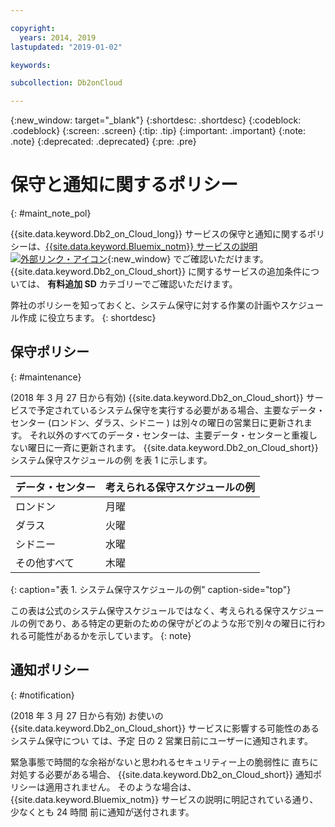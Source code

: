 ```yaml
---

copyright:
  years: 2014, 2019
lastupdated: "2019-01-02"

keywords: 

subcollection: Db2onCloud

---
```


<!-- Attribute definitions --> 
{:new_window: target="_blank"}
{:shortdesc: .shortdesc}
{:codeblock: .codeblock}
{:screen: .screen}
{:tip: .tip}
{:important: .important}
{:note: .note}
{:deprecated: .deprecated}
{:pre: .pre}

# 保守と通知に関するポリシー
{: #maint_note_pol}

{{site.data.keyword.Db2_on_Cloud_long}} サービスの保守と通知に関するポリシーは、[{{site.data.keyword.Bluemix_notm}}
サービスの説明![外部リンク・アイコン](../../icons/launch-glyph.svg "外部リンク・アイコン")](http://www.ibm.com/software/sla/sladb.nsf/sla/bm?OpenDocument){:new_window} でご確認いただけます。 {{site.data.keyword.Db2_on_Cloud_short}} に関するサービスの追加条件については、
**有料追加 SD** カテゴリーでご確認いただけます。 

弊社のポリシーを知っておくと、システム保守に対する作業の計画やスケジュール作成
に役立ちます。
{: shortdesc}

## 保守ポリシー
{: #maintenance}

(2018 年 3 月 27 日から有効) {{site.data.keyword.Db2_on_Cloud_short}} サービスで予定されているシステム保守を実行する必要がある場合、主要なデータ・センター (ロンドン、ダラス、シドニー
) は別々の曜日の営業日に更新されます。 それ以外のすべてのデータ・センターは、主要データ・センターと重複しない曜日に一斉に更新されます。 {{site.data.keyword.Db2_on_Cloud_short}} システム保守スケジュールの例
を表 1 に示します。

| データ・センター | 考えられる保守スケジュールの例 |
|-------------|-----------------------------|
| ロンドン | 月曜 |
| ダラス | 火曜 |
| シドニー | 水曜 |
| その他すべて | 木曜 |
{: caption="表 1. システム保守スケジュールの例" caption-side="top"}

この表は公式のシステム保守スケジュールではなく、考えられる保守スケジュールの例であり、ある特定の更新のための保守がどのような形で別々の曜日に行われる可能性があるかを示しています。
{: note}

## 通知ポリシー
{: #notification}

(2018 年 3 月 27 日から有効) お使いの
{{site.data.keyword.Db2_on_Cloud_short}} サービスに影響する可能性のあるシステム保守につい
ては、予定
日の 2 営業日前にユーザーに通知されます。 

緊急事態で時間的な余裕がないと思われるセキュリティー上の脆弱性に
直ちに対処する必要がある場合、
{{site.data.keyword.Db2_on_Cloud_short}} 通知ポリシーは適用されません。 そのような場合は、
{{site.data.keyword.Bluemix_notm}} サービスの説明に明記されている通り、少なくとも 24 時間
前に通知が送付されます。
